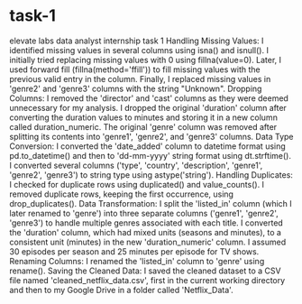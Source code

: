 # task-1
elevate labs data analyst internship task 1
Handling Missing Values:
I identified missing values in several columns using isna() and isnull().
I initially tried replacing missing values with 0 using fillna(value=0).
Later, I used forward fill (fillna(method='ffill')) to fill missing values with the previous valid entry in the column.
Finally, I replaced missing values in 'genre2' and 'genre3' columns with the string "Unknown".
Dropping Columns:
I removed the 'director' and 'cast' columns as they were deemed unnecessary for my analysis.
I dropped the original 'duration' column after converting the duration values to minutes and storing it in a new column called duration_numeric.
The original 'genre' column was removed after splitting its contents into 'genre1', 'genre2', and 'genre3' columns.
Data Type Conversion:
I converted the 'date_added' column to datetime format using pd.to_datetime() and then to 'dd-mm-yyyy' string format using dt.strftime().
I converted several columns ('type', 'country', 'description', 'genre1', 'genre2', 'genre3') to string type using astype('string').
Handling Duplicates:
I checked for duplicate rows using duplicated() and value_counts().
I removed duplicate rows, keeping the first occurrence, using drop_duplicates().
Data Transformation:
I split the 'listed_in' column (which I later renamed to 'genre') into three separate columns ('genre1', 'genre2', 'genre3') to handle multiple genres associated with each title.
I converted the 'duration' column, which had mixed units (seasons and minutes), to a consistent unit (minutes) in the new 'duration_numeric' column. I assumed 30 episodes per season and 25 minutes per episode for TV shows.
Renaming Columns:
I renamed the 'listed_in' column to 'genre' using rename().
Saving the Cleaned Data:
I saved the cleaned dataset to a CSV file named 'cleaned_netflix_data.csv', first in the current working directory and then to my Google Drive in a folder called 'Netflix_Data'.
